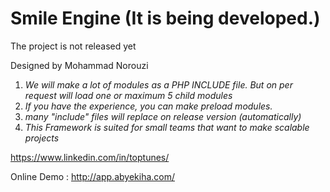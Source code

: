 Smile Engine (It is being developed.)
=======

The project is not released yet

Designed by Mohammad Norouzi

1. _We will make a lot of modules as a PHP INCLUDE file. But on per request will load one or maximum 5 child modules_
2. _If you have the experience, you can make preload modules._
3. _many "include" files will replace on release version (automatically)_
4. _This Framework is suited for small teams that want to make scalable projects_


https://www.linkedin.com/in/toptunes/

Online Demo : http://app.abyekiha.com/


